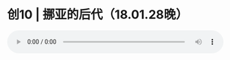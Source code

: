 # 创10 | 挪亚的后代（18.01.28晚）

<audio style="width: 100%;" preload="false" controls controlslist="nodownload"><source src="http://file.simai.life/audio/mp3/old/20973.mp3" type="audio/mpeg">Your browser does not support the audio element.</audio>


